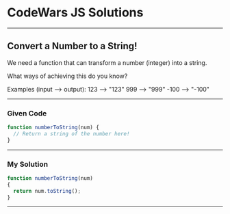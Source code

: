 # CodeWars JS Solutions

---

## Convert a Number to a String!

We need a function that can transform a number (integer) into a string.

What ways of achieving this do you know?

Examples (input --> output):
123  --> "123"
999  --> "999"
-100 --> "-100"

---

### Given Code


```js
function numberToString(num) {
  // Return a string of the number here!
}
```

---

### My Solution 


```js
function numberToString(num) 
{
  return num.toString();
}
```


---

